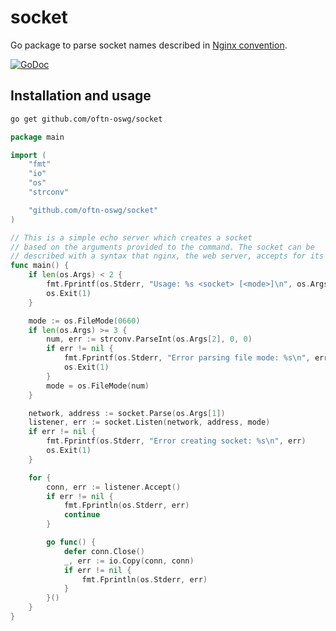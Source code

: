 # socket

Go package to parse socket names described in [Nginx convention][nginx-listen].

[![GoDoc](https://godoc.org/github.com/oftn-oswg/socket?status.svg)](https://godoc.org/github.com/oftn-oswg/socket)

## Installation and usage

```sh
go get github.com/oftn-oswg/socket
```

```go
package main

import (
	"fmt"
	"io"
	"os"
	"strconv"

	"github.com/oftn-oswg/socket"
)

// This is a simple echo server which creates a socket
// based on the arguments provided to the command. The socket can be
// described with a syntax that nginx, the web server, accepts for its listen directive.
func main() {
	if len(os.Args) < 2 {
		fmt.Fprintf(os.Stderr, "Usage: %s <socket> [<mode>]\n", os.Args[0])
		os.Exit(1)
	}

	mode := os.FileMode(0660)
	if len(os.Args) >= 3 {
		num, err := strconv.ParseInt(os.Args[2], 0, 0)
		if err != nil {
			fmt.Fprintf(os.Stderr, "Error parsing file mode: %s\n", err)
			os.Exit(1)
		}
		mode = os.FileMode(num)
	}

	network, address := socket.Parse(os.Args[1])
	listener, err := socket.Listen(network, address, mode)
	if err != nil {
		fmt.Fprintf(os.Stderr, "Error creating socket: %s\n", err)
		os.Exit(1)
	}

	for {
		conn, err := listener.Accept()
		if err != nil {
			fmt.Fprintln(os.Stderr, err)
			continue
		}

		go func() {
			defer conn.Close()
			_, err := io.Copy(conn, conn)
			if err != nil {
				fmt.Fprintln(os.Stderr, err)
			}
		}()
	}
}

```

[nginx-listen]: http://nginx.org/en/docs/http/ngx_http_core_module.html#listen
